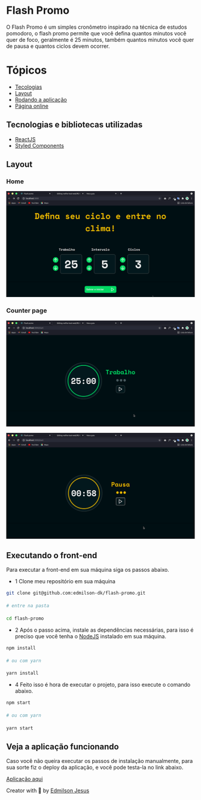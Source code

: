 # Flash Promo

O Flash Promo é um simples cronômetro inspirado na técnica de estudos pomodoro, o flash promo permite que você defina quantos minutos você quer de foco, geralmente é 25 minutos, também quantos minutos você quer de pausa e quantos ciclos devem ocorrer.

# Tópicos 

- [Tecologias](#techs)
- [Layout](#layout)
- [Rodando a aplicação](#execute)
- [Página online](#online)

<a id="techs"></a>
## Tecnologias e bibliotecas utilizadas

- [ReactJS](https://pt-br.reactjs.org/)
- [Styled Components](https://styled-components.com/)

<a id="layout"></a>
## Layout

### Home 

![Home page](https://github.com/edmilson-dk/flash-promo/blob/main/.github/home.png)

### Counter page

![Counter page](https://github.com/edmilson-dk/flash-promo/blob/main/.github/count-work.png)

![Counter page](https://github.com/edmilson-dk/flash-promo/blob/main/.github/count-pause.png)

<a id="execute"></a>
## Executando o front-end

Para executar a front-end em sua máquina siga os passos abaixo.

- 1 Clone meu repositório em sua máquina 

```sh
git clone git@github.com:edmilson-dk/flash-promo.git

# entre na pasta

cd flash-promo
```

- 2 Após o passo acima, instale as dependências necessárias, para isso é preciso que você tenha o [NodeJS](https://nodejs.org/en/) instalado em sua máquina.

```sh
npm install

# ou com yarn

yarn install
```

- 4 Feito isso é hora de executar o projeto, para isso execute o comando abaixo.

```sh
npm start 

# ou com yarn

yarn start
```

<a id="online"></a>
## Veja a aplicação funcionando

Caso você não queira executar os passos de instalação manualmente, para sua sorte fiz o deploy da aplicação, e você pode testa-la no link abaixo.

[Aplicação aqui](https://flash-promo.vercel.app/)

Creator with 💙 by [Edmilson Jesus](https://www.linkedin.com/in/edmilson-jesus-4128711b5)

